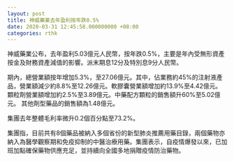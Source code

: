 ```yaml
---
layout: post
title: 神威藥業去年盈利按年跌0.5%
date: 2020-03-31 12:45:58.000000000 +08:00
categories: rthk
---
```


神威藥業公布，去年盈利5.03億元人民幣，按年跌0.5%，主要是年內受無形資產按金及財務資產減值的影響。派末期息12分及特別息9分人民幣。

期內，總營業額按年增加5.3%，至27.06億元。其中，佔業務約45%的注射液產品，營業額減少約8.8%至12.26億元。軟膠囊營業額增加約13.9%至4.42億元。顆粒劑營業額增加約2.5%至3.89億元。中藥配方顆粒的銷售額升60%至5.02億元。
其他劑型藥品的銷售額為1.48億元。

集團去年整體毛利率微升0.2個百分點至73.2%。 

集團指，目前共有8個藥品被納入多個省份的新型肺炎推薦用藥目錄，兩個藥物亦納入為醫學觀察期和免疫抑制的中醫治療用藥。集團表示，自疫情爆發以來，已加班加點確保藥物供應充足，並持續向全國多地捐贈疫情防治藥物。
